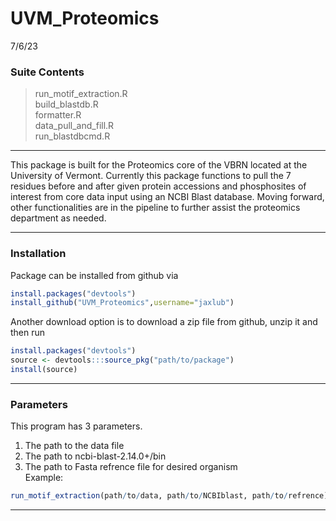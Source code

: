 # UVM_Proteomics
7/6/23

### Suite Contents
> run_motif_extraction.R \
> build_blastdb.R \
> formatter.R \
> data_pull_and_fill.R \
> run_blastdbcmd.R 
___
This package is built for the Proteomics core of the VBRN located at the University of Vermont. Currently this package functions to pull the 7 residues before and after given protein accessions and phosphosites of interest from core data input using an NCBI Blast database. Moving forward, other functionalities are in the pipeline to further assist the proteomics department as needed. 
___

### Installation
Package can be installed from github via 
```R
install.packages("devtools")
install_github("UVM_Proteomics",username="jaxlub")
```
Another download option is to download a zip file from github, unzip it and then run 
```R
install.packages("devtools")
source <- devtools:::source_pkg("path/to/package")
install(source)
```
___

### Parameters
This program has 3 parameters.
1. The path to the data file
2. The path to ncbi-blast-2.14.0+/bin
3. The path to Fasta refrence file for desired organism \
Example:
```R
run_motif_extraction(path/to/data, path/to/NCBIblast, path/to/refrence)
```
___
